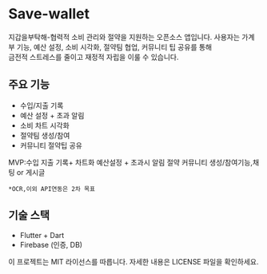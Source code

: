 # Save-wallet
지갑을부탁해-협력적 소비 관리와 절약을 지원하는 오픈소스 앱입니다.
사용자는 가계부 기능, 예산 설정, 소비 시각화, 절약팀 협업, 커뮤니티 팁 공유를 통해  
금전적 스트레스를 줄이고 재정적 자립을 이룰 수 있습니다.

## 주요 기능
- 수입/지출 기록
- 예산 설정 + 초과 알림
- 소비 차트 시각화
- 절약팀 생성/참여
- 커뮤니티 절약팁 공유

MVP:수입 지출 기록+ 차트화
    예산설정 + 초과시 알림
    절약 커뮤니티 생성/참여기능,채팅 or 게시글

    *OCR,이외 API연동은 2차 목표


## 기술 스택
- Flutter + Dart
- Firebase (인증, DB)

이 프로젝트는 MIT 라이선스를 따릅니다. 자세한 내용은 LICENSE 파일을 확인하세요.

